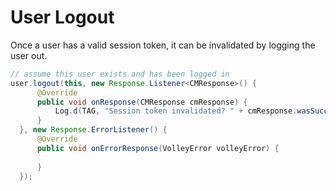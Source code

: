 # User Logout
Once a user has a valid session token, it can be invalidated by logging the user out.

```java
// assume this user exists and has been logged in
user.logout(this, new Response.Listener<CMResponse>() {
      @Override
      public void onResponse(CMResponse cmResponse) {
          Log.d(TAG, "Session token invalidated? " + cmResponse.wasSuccess());
      }
  }, new Response.ErrorListener() {
      @Override
      public void onErrorResponse(VolleyError volleyError) {
           
      }
  });
```
